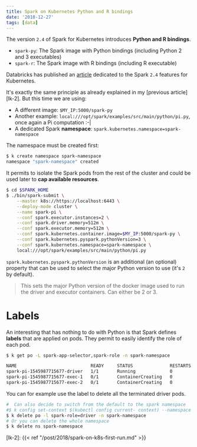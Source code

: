 ```yaml
---
title: Spark on Kubernetes Python and R bindings
date: '2018-12-27'
tags: [data]
---
```


The version `2.4` of Spark for Kubernetes introduces **Python and R bindings**.

- `spark-py`: The Spark image with Python bindings (including Python 2 and 3 executables)
- `spark-r`: The Spark image with R bindings (including R executable)

Databricks has published an [article][lk-1] dedicated to the Spark `2.4` features for Kubernetes. 

It's exactly the same principle as already explained in my [previous article][lk-2]. But this time we are using:

- A different image: `$MY_IP:5000/spark-py`
- Another example: `local:///opt/spark/examples/src/main/python/pi.py`, once again a Pi computation :-|
- A dedicated Spark **namespace**: `spark.kubernetes.namespace=spark-namespace`

The namespace must be created first:

```bash
$ k create namespace spark-namespace
namespace "spark-namespace" created
```

It permits to isolate the Spark pods from the rest of the cluster and could be used later to **cap available resources**.

```bash
$ cd $SPARK_HOME
$ ./bin/spark-submit \
    --master k8s://https://localhost:6443 \
    --deploy-mode cluster \
    --name spark-pi \
    --conf spark.executor.instances=2 \
    --conf spark.driver.memory=512m \
    --conf spark.executor.memory=512m \
    --conf spark.kubernetes.container.image=$MY_IP:5000/spark-py \
    --conf spark.kubernetes.pyspark.pythonVersion=3 \
    --conf spark.kubernetes.namespace=spark-namespace \
    local:///opt/spark/examples/src/main/python/pi.py
```

`spark.kubernetes.pyspark.pythonVersion` is an additional (an optional) property that can be used to select the major Python version to use (it's `2` by default).

> This sets the major Python version of the docker image used to run the driver and executor containers. Can either be 2 or 3.

# Labels

An interesting that has nothing to do with Python is that Spark defines **labels** that are applied on pods. They permit to easily identify the role of each pod.

```bash
$ k get po -L spark-app-selector,spark-role -n spark-namespace

NAME                            READY     STATUS              RESTARTS   AGE       SPARK-APP-SELECTOR                       SPARK-ROLE
spark-pi-1545987715677-driver   1/1       Running             0          12s       spark-c4e28a2ef3d14cfda16c007383318c79   driver
spark-pi-1545987715677-exec-1   0/1       ContainerCreating   0          1s        spark-application-1545987726694          executor
spark-pi-1545987715677-exec-2   0/1       ContainerCreating   0          1s        spark-application-1545987726694          executor
````

You can for example use the label to delete all the terminated driver pods.

```bash
#  Can also decide to switch from the default to the spark namespace
#$ k config set-context $(kubectl config current- context) --namespace spark-namespace
$ k delete po -l spark-role=driver -n spark-namespace
# Or you can delete the whole namespace
$ k delete ns spark-namespace
```

[lk-1]: https://databricks.com/blog/2018/09/26/whats-new-for-apache-spark-on-kubernetes-in-the-upcoming-apache-spark-2-4-release.html
[lk-2]: {{< ref "/post/2018/spark-on-k8s-first-run.md" >}}